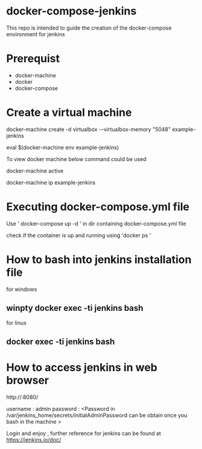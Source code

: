 # docker-compose-jenkins
This repo is intended to guide the creation of the docker-compose environment for jenkins


# Prerequist

* docker-machine
* docker 
* docker-compose

# Create a virtual machine 

docker-machine create -d virtualbox --virtualbox-memory "5048" example-jenkins

eval $(docker-machine env example-jenkins)

To view docker machine below command could be used 

docker-machine active

docker-machine ip example-jenkins


# Executing docker-compose.yml file 

Use ' docker-compose up -d ' in dir containing docker-compose.yml file

check if the container is up and running using 'docker ps '

# How to bash into jenkins installation file 

for windows 
##  winpty docker  exec -ti  jenkins bash   

for linux 

##  docker  exec -ti  jenkins bash   


# How to access jenkins in web browser

http://<Obtain ip with docker-machine ip example-jenkins>:8080/

username : admin
password : <Password in /var/jenkins_home/secrets/initialAdminPassword can be obtain once you bash in the machine >


Login and enjoy , further reference for jenkins can be found at https://jenkins.io/doc/

